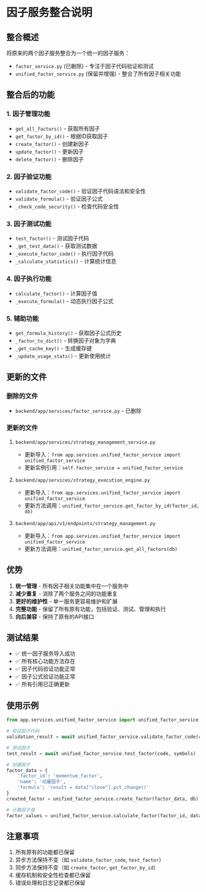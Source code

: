 # 因子服务整合说明

## 整合概述

将原来的两个因子服务整合为一个统一的因子服务：

- `factor_service.py` (已删除) - 专注于因子代码验证和测试
- `unified_factor_service.py` (保留并增强) - 整合了所有因子相关功能

## 整合后的功能

### 1. 因子管理功能
- `get_all_factors()` - 获取所有因子
- `get_factor_by_id()` - 根据ID获取因子
- `create_factor()` - 创建新因子
- `update_factor()` - 更新因子
- `delete_factor()` - 删除因子

### 2. 因子验证功能
- `validate_factor_code()` - 验证因子代码语法和安全性
- `validate_formula()` - 验证因子公式
- `_check_code_security()` - 检查代码安全性

### 3. 因子测试功能
- `test_factor()` - 测试因子代码
- `_get_test_data()` - 获取测试数据
- `_execute_factor_code()` - 执行因子代码
- `_calculate_statistics()` - 计算统计信息

### 4. 因子执行功能
- `calculate_factor()` - 计算因子值
- `_execute_formula()` - 动态执行因子公式

### 5. 辅助功能
- `get_formula_history()` - 获取因子公式历史
- `_factor_to_dict()` - 转换因子对象为字典
- `_get_cache_key()` - 生成缓存键
- `_update_usage_stats()` - 更新使用统计

## 更新的文件

### 删除的文件
- `backend/app/services/factor_service.py` - 已删除

### 更新的文件
1. `backend/app/services/strategy_management_service.py`
   - 更新导入：`from app.services.unified_factor_service import unified_factor_service`
   - 更新实例引用：`self.factor_service = unified_factor_service`

2. `backend/app/services/strategy_execution_engine.py`
   - 更新导入：`from app.services.unified_factor_service import unified_factor_service`
   - 更新方法调用：`unified_factor_service.get_factor_by_id(factor_id, db)`

3. `backend/app/api/v1/endpoints/strategy_management.py`
   - 更新导入：`from app.services.unified_factor_service import unified_factor_service`
   - 更新方法调用：`unified_factor_service.get_all_factors(db)`

## 优势

1. **统一管理** - 所有因子相关功能集中在一个服务中
2. **减少重复** - 消除了两个服务之间的功能重复
3. **更好的维护性** - 单一服务更容易维护和扩展
4. **完整功能** - 保留了所有原有功能，包括验证、测试、管理和执行
5. **向后兼容** - 保持了原有的API接口

## 测试结果

- ✅ 统一因子服务导入成功
- ✅ 所有核心功能方法存在
- ✅ 因子代码验证功能正常
- ✅ 因子公式验证功能正常
- ✅ 所有引用已正确更新

## 使用示例

```python
from app.services.unified_factor_service import unified_factor_service

# 验证因子代码
validation_result = await unified_factor_service.validate_factor_code(code)

# 测试因子
test_result = await unified_factor_service.test_factor(code, symbols)

# 创建因子
factor_data = {
    'factor_id': 'momentum_factor',
    'name': '动量因子',
    'formula': 'result = data["close"].pct_change()'
}
created_factor = unified_factor_service.create_factor(factor_data, db)

# 计算因子值
factor_values = unified_factor_service.calculate_factor(factor_id, data, parameters, db)
```

## 注意事项

1. 所有原有的功能都已保留
2. 异步方法保持不变（如 `validate_factor_code`, `test_factor`）
3. 同步方法保持不变（如 `create_factor`, `get_factor_by_id`）
4. 缓存机制和安全性检查都已保留
5. 错误处理和日志记录都已保留 